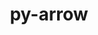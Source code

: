 ---
title: "py-arrow"
layout: cache
categories: [package, develop]
meta: {"versions": ["1.2.3"], "compilers": ["gcc@=11.1.0", "gcc@=11.4.0", "gcc@=9.4.0"], "oss": ["ubuntu20.04"], "platforms": ["linux"], "targets": ["neoverse_v1", "ppc64le", "x86_64_v3"], "stacks": ["data-vis-sdk", "e4s", "e4s-neoverse_v1", "e4s-power", "root"], "num_specs": 43, "num_specs_by_stack": {"root": 43, "e4s-neoverse_v1": 4, "e4s-power": 4, "data-vis-sdk": 17, "e4s": 18}}
spec_details: [{"hash": "trwasdx6rmcqoadwx7l4jrxbmhkxe6ns", "compiler": "gcc@=11.4.0", "versions": ["1.2.3"], "os": "ubuntu20.04", "platform": "linux", "target": "neoverse_v1", "variants": ["build_system=python_pip"], "stacks": ["root", "e4s-neoverse_v1"], "size": "-", "tarball": "https://binaries.spack.io/develop/build_cache/linux-ubuntu20.04-neoverse_v1/gcc-11.4.0/py-arrow-1.2.3/linux-ubuntu20.04-neoverse_v1-gcc-11.4.0-py-arrow-1.2.3-trwasdx6rmcqoadwx7l4jrxbmhkxe6ns.spack"}, {"hash": "q6lzpjjbrypt42ybdsnmpzthag723mn3", "compiler": "gcc@=11.4.0", "versions": ["1.2.3"], "os": "ubuntu20.04", "platform": "linux", "target": "neoverse_v1", "variants": ["build_system=python_pip"], "stacks": ["root", "e4s-neoverse_v1"], "size": "-", "tarball": "https://binaries.spack.io/develop/build_cache/linux-ubuntu20.04-neoverse_v1/gcc-11.4.0/py-arrow-1.2.3/linux-ubuntu20.04-neoverse_v1-gcc-11.4.0-py-arrow-1.2.3-q6lzpjjbrypt42ybdsnmpzthag723mn3.spack"}, {"hash": "d6iystvqgefux675slv4qa2f3q6uff73", "compiler": "gcc@=11.4.0", "versions": ["1.2.3"], "os": "ubuntu20.04", "platform": "linux", "target": "neoverse_v1", "variants": ["build_system=python_pip"], "stacks": ["root", "e4s-neoverse_v1"], "size": "-", "tarball": "https://binaries.spack.io/develop/build_cache/linux-ubuntu20.04-neoverse_v1/gcc-11.4.0/py-arrow-1.2.3/linux-ubuntu20.04-neoverse_v1-gcc-11.4.0-py-arrow-1.2.3-d6iystvqgefux675slv4qa2f3q6uff73.spack"}, {"hash": "73boohmwwer77hrsdeifznpteo74qumk", "compiler": "gcc@=11.4.0", "versions": ["1.2.3"], "os": "ubuntu20.04", "platform": "linux", "target": "neoverse_v1", "variants": ["build_system=python_pip"], "stacks": ["root", "e4s-neoverse_v1"], "size": "-", "tarball": "https://binaries.spack.io/develop/build_cache/linux-ubuntu20.04-neoverse_v1/gcc-11.4.0/py-arrow-1.2.3/linux-ubuntu20.04-neoverse_v1-gcc-11.4.0-py-arrow-1.2.3-73boohmwwer77hrsdeifznpteo74qumk.spack"}, {"hash": "u7my4hhuyvwwcjxyug7yw6f3ichjdqm3", "compiler": "gcc@=9.4.0", "versions": ["1.2.3"], "os": "ubuntu20.04", "platform": "linux", "target": "ppc64le", "variants": ["build_system=python_pip"], "stacks": ["e4s-power", "root"], "size": "-", "tarball": "https://binaries.spack.io/develop/build_cache/linux-ubuntu20.04-ppc64le/gcc-9.4.0/py-arrow-1.2.3/linux-ubuntu20.04-ppc64le-gcc-9.4.0-py-arrow-1.2.3-u7my4hhuyvwwcjxyug7yw6f3ichjdqm3.spack"}, {"hash": "ujzk7asb7j5g6wbrwigeufgjojstcyy6", "compiler": "gcc@=9.4.0", "versions": ["1.2.3"], "os": "ubuntu20.04", "platform": "linux", "target": "ppc64le", "variants": ["build_system=python_pip"], "stacks": ["e4s-power", "root"], "size": "-", "tarball": "https://binaries.spack.io/develop/build_cache/linux-ubuntu20.04-ppc64le/gcc-9.4.0/py-arrow-1.2.3/linux-ubuntu20.04-ppc64le-gcc-9.4.0-py-arrow-1.2.3-ujzk7asb7j5g6wbrwigeufgjojstcyy6.spack"}, {"hash": "gxpvrf7kyggb7jtnwkpcherkzpucxaue", "compiler": "gcc@=9.4.0", "versions": ["1.2.3"], "os": "ubuntu20.04", "platform": "linux", "target": "ppc64le", "variants": ["build_system=python_pip"], "stacks": ["e4s-power", "root"], "size": "-", "tarball": "https://binaries.spack.io/develop/build_cache/linux-ubuntu20.04-ppc64le/gcc-9.4.0/py-arrow-1.2.3/linux-ubuntu20.04-ppc64le-gcc-9.4.0-py-arrow-1.2.3-gxpvrf7kyggb7jtnwkpcherkzpucxaue.spack"}, {"hash": "5ucjolzcjtirltsbap54vp66d7zg2dr3", "compiler": "gcc@=9.4.0", "versions": ["1.2.3"], "os": "ubuntu20.04", "platform": "linux", "target": "ppc64le", "variants": ["build_system=python_pip"], "stacks": ["e4s-power", "root"], "size": "-", "tarball": "https://binaries.spack.io/develop/build_cache/linux-ubuntu20.04-ppc64le/gcc-9.4.0/py-arrow-1.2.3/linux-ubuntu20.04-ppc64le-gcc-9.4.0-py-arrow-1.2.3-5ucjolzcjtirltsbap54vp66d7zg2dr3.spack"}, {"hash": "uaskv3tffp7sb64htqknalszsd2yjqfb", "compiler": "gcc@=11.1.0", "versions": ["1.2.3"], "os": "ubuntu20.04", "platform": "linux", "target": "x86_64_v3", "variants": ["build_system=python_pip"], "stacks": ["data-vis-sdk", "root"], "size": "-", "tarball": "https://binaries.spack.io/develop/build_cache/linux-ubuntu20.04-x86_64_v3/gcc-11.1.0/py-arrow-1.2.3/linux-ubuntu20.04-x86_64_v3-gcc-11.1.0-py-arrow-1.2.3-uaskv3tffp7sb64htqknalszsd2yjqfb.spack"}, {"hash": "oyeyqo5v6fdijconfgebcec5rjwrhfgr", "compiler": "gcc@=11.1.0", "versions": ["1.2.3"], "os": "ubuntu20.04", "platform": "linux", "target": "x86_64_v3", "variants": ["build_system=python_pip"], "stacks": ["data-vis-sdk", "root"], "size": "-", "tarball": "https://binaries.spack.io/develop/build_cache/linux-ubuntu20.04-x86_64_v3/gcc-11.1.0/py-arrow-1.2.3/linux-ubuntu20.04-x86_64_v3-gcc-11.1.0-py-arrow-1.2.3-oyeyqo5v6fdijconfgebcec5rjwrhfgr.spack"}, {"hash": "damoo7j3jx4l3zdoeiaiejxiaqss7to6", "compiler": "gcc@=11.1.0", "versions": ["1.2.3"], "os": "ubuntu20.04", "platform": "linux", "target": "x86_64_v3", "variants": ["build_system=python_pip"], "stacks": ["data-vis-sdk", "root"], "size": "-", "tarball": "https://binaries.spack.io/develop/build_cache/linux-ubuntu20.04-x86_64_v3/gcc-11.1.0/py-arrow-1.2.3/linux-ubuntu20.04-x86_64_v3-gcc-11.1.0-py-arrow-1.2.3-damoo7j3jx4l3zdoeiaiejxiaqss7to6.spack"}, {"hash": "c4wzd2kykehcgseihk3rxxmuednbom4o", "compiler": "gcc@=11.1.0", "versions": ["1.2.3"], "os": "ubuntu20.04", "platform": "linux", "target": "x86_64_v3", "variants": ["build_system=python_pip"], "stacks": ["data-vis-sdk", "root"], "size": "-", "tarball": "https://binaries.spack.io/develop/build_cache/linux-ubuntu20.04-x86_64_v3/gcc-11.1.0/py-arrow-1.2.3/linux-ubuntu20.04-x86_64_v3-gcc-11.1.0-py-arrow-1.2.3-c4wzd2kykehcgseihk3rxxmuednbom4o.spack"}, {"hash": "nwhtj2ttkj5ff5un5twqe3xtohxonmpt", "compiler": "gcc@=11.1.0", "versions": ["1.2.3"], "os": "ubuntu20.04", "platform": "linux", "target": "x86_64_v3", "variants": ["build_system=python_pip"], "stacks": ["data-vis-sdk", "root"], "size": "-", "tarball": "https://binaries.spack.io/develop/build_cache/linux-ubuntu20.04-x86_64_v3/gcc-11.1.0/py-arrow-1.2.3/linux-ubuntu20.04-x86_64_v3-gcc-11.1.0-py-arrow-1.2.3-nwhtj2ttkj5ff5un5twqe3xtohxonmpt.spack"}, {"hash": "kqnilcueq2rsbpu6issgpnlxadpbaotu", "compiler": "gcc@=11.1.0", "versions": ["1.2.3"], "os": "ubuntu20.04", "platform": "linux", "target": "x86_64_v3", "variants": ["build_system=python_pip"], "stacks": ["data-vis-sdk", "root"], "size": "-", "tarball": "https://binaries.spack.io/develop/build_cache/linux-ubuntu20.04-x86_64_v3/gcc-11.1.0/py-arrow-1.2.3/linux-ubuntu20.04-x86_64_v3-gcc-11.1.0-py-arrow-1.2.3-kqnilcueq2rsbpu6issgpnlxadpbaotu.spack"}, {"hash": "u6fbs4p7bndm3c4dsghtn7vh6xzonixk", "compiler": "gcc@=11.1.0", "versions": ["1.2.3"], "os": "ubuntu20.04", "platform": "linux", "target": "x86_64_v3", "variants": ["build_system=python_pip"], "stacks": ["data-vis-sdk", "root"], "size": "-", "tarball": "https://binaries.spack.io/develop/build_cache/linux-ubuntu20.04-x86_64_v3/gcc-11.1.0/py-arrow-1.2.3/linux-ubuntu20.04-x86_64_v3-gcc-11.1.0-py-arrow-1.2.3-u6fbs4p7bndm3c4dsghtn7vh6xzonixk.spack"}, {"hash": "u33lybbsnxz4a4n4wfod6qunncglhzwv", "compiler": "gcc@=11.1.0", "versions": ["1.2.3"], "os": "ubuntu20.04", "platform": "linux", "target": "x86_64_v3", "variants": ["build_system=python_pip"], "stacks": ["data-vis-sdk", "root"], "size": "-", "tarball": "https://binaries.spack.io/develop/build_cache/linux-ubuntu20.04-x86_64_v3/gcc-11.1.0/py-arrow-1.2.3/linux-ubuntu20.04-x86_64_v3-gcc-11.1.0-py-arrow-1.2.3-u33lybbsnxz4a4n4wfod6qunncglhzwv.spack"}, {"hash": "oqrswyosfus2ocuas7nnzapjumzld32c", "compiler": "gcc@=11.1.0", "versions": ["1.2.3"], "os": "ubuntu20.04", "platform": "linux", "target": "x86_64_v3", "variants": ["build_system=python_pip"], "stacks": ["data-vis-sdk", "root"], "size": "-", "tarball": "https://binaries.spack.io/develop/build_cache/linux-ubuntu20.04-x86_64_v3/gcc-11.1.0/py-arrow-1.2.3/linux-ubuntu20.04-x86_64_v3-gcc-11.1.0-py-arrow-1.2.3-oqrswyosfus2ocuas7nnzapjumzld32c.spack"}, {"hash": "k45ztvypm5vmc2lbaghejutozvvhljp5", "compiler": "gcc@=11.1.0", "versions": ["1.2.3"], "os": "ubuntu20.04", "platform": "linux", "target": "x86_64_v3", "variants": ["build_system=python_pip"], "stacks": ["data-vis-sdk", "root"], "size": "-", "tarball": "https://binaries.spack.io/develop/build_cache/linux-ubuntu20.04-x86_64_v3/gcc-11.1.0/py-arrow-1.2.3/linux-ubuntu20.04-x86_64_v3-gcc-11.1.0-py-arrow-1.2.3-k45ztvypm5vmc2lbaghejutozvvhljp5.spack"}, {"hash": "v6zigsfa6hw2eycjewqgfjdbadltk7z4", "compiler": "gcc@=11.1.0", "versions": ["1.2.3"], "os": "ubuntu20.04", "platform": "linux", "target": "x86_64_v3", "variants": ["build_system=python_pip"], "stacks": ["data-vis-sdk", "root"], "size": "-", "tarball": "https://binaries.spack.io/develop/build_cache/linux-ubuntu20.04-x86_64_v3/gcc-11.1.0/py-arrow-1.2.3/linux-ubuntu20.04-x86_64_v3-gcc-11.1.0-py-arrow-1.2.3-v6zigsfa6hw2eycjewqgfjdbadltk7z4.spack"}, {"hash": "mnegfmjqvdj4kaoibsjmvpwvrsmrz7c2", "compiler": "gcc@=11.1.0", "versions": ["1.2.3"], "os": "ubuntu20.04", "platform": "linux", "target": "x86_64_v3", "variants": ["build_system=python_pip"], "stacks": ["data-vis-sdk", "root"], "size": "-", "tarball": "https://binaries.spack.io/develop/build_cache/linux-ubuntu20.04-x86_64_v3/gcc-11.1.0/py-arrow-1.2.3/linux-ubuntu20.04-x86_64_v3-gcc-11.1.0-py-arrow-1.2.3-mnegfmjqvdj4kaoibsjmvpwvrsmrz7c2.spack"}, {"hash": "nvykptyf3uzjl3wt5ug7qziw3adxnwgs", "compiler": "gcc@=11.1.0", "versions": ["1.2.3"], "os": "ubuntu20.04", "platform": "linux", "target": "x86_64_v3", "variants": ["build_system=python_pip"], "stacks": ["data-vis-sdk", "root"], "size": "-", "tarball": "https://binaries.spack.io/develop/build_cache/linux-ubuntu20.04-x86_64_v3/gcc-11.1.0/py-arrow-1.2.3/linux-ubuntu20.04-x86_64_v3-gcc-11.1.0-py-arrow-1.2.3-nvykptyf3uzjl3wt5ug7qziw3adxnwgs.spack"}, {"hash": "fpb3vo4i6wl2ndatrkwmbgw3o6fa5vps", "compiler": "gcc@=11.1.0", "versions": ["1.2.3"], "os": "ubuntu20.04", "platform": "linux", "target": "x86_64_v3", "variants": ["build_system=python_pip"], "stacks": ["data-vis-sdk", "root"], "size": "-", "tarball": "https://binaries.spack.io/develop/build_cache/linux-ubuntu20.04-x86_64_v3/gcc-11.1.0/py-arrow-1.2.3/linux-ubuntu20.04-x86_64_v3-gcc-11.1.0-py-arrow-1.2.3-fpb3vo4i6wl2ndatrkwmbgw3o6fa5vps.spack"}, {"hash": "hzsoxcpeqqg2ywcjjjqcet6ufwglpcgp", "compiler": "gcc@=11.1.0", "versions": ["1.2.3"], "os": "ubuntu20.04", "platform": "linux", "target": "x86_64_v3", "variants": ["build_system=python_pip"], "stacks": ["data-vis-sdk", "root"], "size": "-", "tarball": "https://binaries.spack.io/develop/build_cache/linux-ubuntu20.04-x86_64_v3/gcc-11.1.0/py-arrow-1.2.3/linux-ubuntu20.04-x86_64_v3-gcc-11.1.0-py-arrow-1.2.3-hzsoxcpeqqg2ywcjjjqcet6ufwglpcgp.spack"}, {"hash": "bbufm4vzeswnmdwp4dqtpcj7aemjjzrh", "compiler": "gcc@=11.1.0", "versions": ["1.2.3"], "os": "ubuntu20.04", "platform": "linux", "target": "x86_64_v3", "variants": ["build_system=python_pip"], "stacks": ["data-vis-sdk", "root"], "size": "-", "tarball": "https://binaries.spack.io/develop/build_cache/linux-ubuntu20.04-x86_64_v3/gcc-11.1.0/py-arrow-1.2.3/linux-ubuntu20.04-x86_64_v3-gcc-11.1.0-py-arrow-1.2.3-bbufm4vzeswnmdwp4dqtpcj7aemjjzrh.spack"}, {"hash": "w4vpcjson4lltrwei3tnh6tybfrhfp7w", "compiler": "gcc@=11.1.0", "versions": ["1.2.3"], "os": "ubuntu20.04", "platform": "linux", "target": "x86_64_v3", "variants": ["build_system=python_pip"], "stacks": ["data-vis-sdk", "root"], "size": "-", "tarball": "https://binaries.spack.io/develop/build_cache/linux-ubuntu20.04-x86_64_v3/gcc-11.1.0/py-arrow-1.2.3/linux-ubuntu20.04-x86_64_v3-gcc-11.1.0-py-arrow-1.2.3-w4vpcjson4lltrwei3tnh6tybfrhfp7w.spack"}, {"hash": "tvfrxezrpclmop3nulkww4fdgn5dwofo", "compiler": "gcc@=11.4.0", "versions": ["1.2.3"], "os": "ubuntu20.04", "platform": "linux", "target": "x86_64_v3", "variants": ["build_system=python_pip"], "stacks": ["root", "e4s"], "size": "-", "tarball": "https://binaries.spack.io/develop/build_cache/linux-ubuntu20.04-x86_64_v3/gcc-11.4.0/py-arrow-1.2.3/linux-ubuntu20.04-x86_64_v3-gcc-11.4.0-py-arrow-1.2.3-tvfrxezrpclmop3nulkww4fdgn5dwofo.spack"}, {"hash": "cpifdrxapqxrsoa2hetuoqe4mnbtb5gt", "compiler": "gcc@=11.4.0", "versions": ["1.2.3"], "os": "ubuntu20.04", "platform": "linux", "target": "x86_64_v3", "variants": ["build_system=python_pip"], "stacks": ["root", "e4s"], "size": "-", "tarball": "https://binaries.spack.io/develop/build_cache/linux-ubuntu20.04-x86_64_v3/gcc-11.4.0/py-arrow-1.2.3/linux-ubuntu20.04-x86_64_v3-gcc-11.4.0-py-arrow-1.2.3-cpifdrxapqxrsoa2hetuoqe4mnbtb5gt.spack"}, {"hash": "7r55fd33x3tm3vt3s7g42fgllbuyj2zt", "compiler": "gcc@=11.4.0", "versions": ["1.2.3"], "os": "ubuntu20.04", "platform": "linux", "target": "x86_64_v3", "variants": ["build_system=python_pip"], "stacks": ["root", "e4s"], "size": "-", "tarball": "https://binaries.spack.io/develop/build_cache/linux-ubuntu20.04-x86_64_v3/gcc-11.4.0/py-arrow-1.2.3/linux-ubuntu20.04-x86_64_v3-gcc-11.4.0-py-arrow-1.2.3-7r55fd33x3tm3vt3s7g42fgllbuyj2zt.spack"}, {"hash": "nx2vbb6a3fuskag33mikjyx2y2r52wzu", "compiler": "gcc@=11.4.0", "versions": ["1.2.3"], "os": "ubuntu20.04", "platform": "linux", "target": "x86_64_v3", "variants": ["build_system=python_pip"], "stacks": ["root", "e4s"], "size": "-", "tarball": "https://binaries.spack.io/develop/build_cache/linux-ubuntu20.04-x86_64_v3/gcc-11.4.0/py-arrow-1.2.3/linux-ubuntu20.04-x86_64_v3-gcc-11.4.0-py-arrow-1.2.3-nx2vbb6a3fuskag33mikjyx2y2r52wzu.spack"}, {"hash": "7y6eaveqw6lwpg5el5hnfdb3bgefiwen", "compiler": "gcc@=11.4.0", "versions": ["1.2.3"], "os": "ubuntu20.04", "platform": "linux", "target": "x86_64_v3", "variants": ["build_system=python_pip"], "stacks": ["root", "e4s"], "size": "-", "tarball": "https://binaries.spack.io/develop/build_cache/linux-ubuntu20.04-x86_64_v3/gcc-11.4.0/py-arrow-1.2.3/linux-ubuntu20.04-x86_64_v3-gcc-11.4.0-py-arrow-1.2.3-7y6eaveqw6lwpg5el5hnfdb3bgefiwen.spack"}, {"hash": "b5nbcs6jjuhyz52civoyjmmzuw2uzkgv", "compiler": "gcc@=11.4.0", "versions": ["1.2.3"], "os": "ubuntu20.04", "platform": "linux", "target": "x86_64_v3", "variants": ["build_system=python_pip"], "stacks": ["root", "e4s"], "size": "-", "tarball": "https://binaries.spack.io/develop/build_cache/linux-ubuntu20.04-x86_64_v3/gcc-11.4.0/py-arrow-1.2.3/linux-ubuntu20.04-x86_64_v3-gcc-11.4.0-py-arrow-1.2.3-b5nbcs6jjuhyz52civoyjmmzuw2uzkgv.spack"}, {"hash": "mctjw36djtraxidz42odvul6tc6a6wx7", "compiler": "gcc@=11.4.0", "versions": ["1.2.3"], "os": "ubuntu20.04", "platform": "linux", "target": "x86_64_v3", "variants": ["build_system=python_pip"], "stacks": ["root", "e4s"], "size": "-", "tarball": "https://binaries.spack.io/develop/build_cache/linux-ubuntu20.04-x86_64_v3/gcc-11.4.0/py-arrow-1.2.3/linux-ubuntu20.04-x86_64_v3-gcc-11.4.0-py-arrow-1.2.3-mctjw36djtraxidz42odvul6tc6a6wx7.spack"}, {"hash": "upsqnl5gkrdvramkg2xrnttqltdhyem7", "compiler": "gcc@=11.4.0", "versions": ["1.2.3"], "os": "ubuntu20.04", "platform": "linux", "target": "x86_64_v3", "variants": ["build_system=python_pip"], "stacks": ["root", "e4s"], "size": "-", "tarball": "https://binaries.spack.io/develop/build_cache/linux-ubuntu20.04-x86_64_v3/gcc-11.4.0/py-arrow-1.2.3/linux-ubuntu20.04-x86_64_v3-gcc-11.4.0-py-arrow-1.2.3-upsqnl5gkrdvramkg2xrnttqltdhyem7.spack"}, {"hash": "otak7tg7avdbmpfgnmbpoxnu6bfb36yz", "compiler": "gcc@=11.4.0", "versions": ["1.2.3"], "os": "ubuntu20.04", "platform": "linux", "target": "x86_64_v3", "variants": ["build_system=python_pip"], "stacks": ["root", "e4s"], "size": "-", "tarball": "https://binaries.spack.io/develop/build_cache/linux-ubuntu20.04-x86_64_v3/gcc-11.4.0/py-arrow-1.2.3/linux-ubuntu20.04-x86_64_v3-gcc-11.4.0-py-arrow-1.2.3-otak7tg7avdbmpfgnmbpoxnu6bfb36yz.spack"}, {"hash": "ogyeee2q2jehmtvvahjg4lgffo5fzwjz", "compiler": "gcc@=11.4.0", "versions": ["1.2.3"], "os": "ubuntu20.04", "platform": "linux", "target": "x86_64_v3", "variants": ["build_system=python_pip"], "stacks": ["root", "e4s"], "size": "-", "tarball": "https://binaries.spack.io/develop/build_cache/linux-ubuntu20.04-x86_64_v3/gcc-11.4.0/py-arrow-1.2.3/linux-ubuntu20.04-x86_64_v3-gcc-11.4.0-py-arrow-1.2.3-ogyeee2q2jehmtvvahjg4lgffo5fzwjz.spack"}, {"hash": "dmxochf6nljowecsubfjheijafqx5mns", "compiler": "gcc@=11.4.0", "versions": ["1.2.3"], "os": "ubuntu20.04", "platform": "linux", "target": "x86_64_v3", "variants": ["build_system=python_pip"], "stacks": ["root", "e4s"], "size": "-", "tarball": "https://binaries.spack.io/develop/build_cache/linux-ubuntu20.04-x86_64_v3/gcc-11.4.0/py-arrow-1.2.3/linux-ubuntu20.04-x86_64_v3-gcc-11.4.0-py-arrow-1.2.3-dmxochf6nljowecsubfjheijafqx5mns.spack"}, {"hash": "wu6juq2w3dvpbusctpwjc7lj7omayywa", "compiler": "gcc@=11.4.0", "versions": ["1.2.3"], "os": "ubuntu20.04", "platform": "linux", "target": "x86_64_v3", "variants": ["build_system=python_pip"], "stacks": ["root", "e4s"], "size": "-", "tarball": "https://binaries.spack.io/develop/build_cache/linux-ubuntu20.04-x86_64_v3/gcc-11.4.0/py-arrow-1.2.3/linux-ubuntu20.04-x86_64_v3-gcc-11.4.0-py-arrow-1.2.3-wu6juq2w3dvpbusctpwjc7lj7omayywa.spack"}, {"hash": "geyuypyqyvp3eylp4bdwxqftizty3hp7", "compiler": "gcc@=11.4.0", "versions": ["1.2.3"], "os": "ubuntu20.04", "platform": "linux", "target": "x86_64_v3", "variants": ["build_system=python_pip"], "stacks": ["root", "e4s"], "size": "-", "tarball": "https://binaries.spack.io/develop/build_cache/linux-ubuntu20.04-x86_64_v3/gcc-11.4.0/py-arrow-1.2.3/linux-ubuntu20.04-x86_64_v3-gcc-11.4.0-py-arrow-1.2.3-geyuypyqyvp3eylp4bdwxqftizty3hp7.spack"}, {"hash": "vs6njrtjnkwdmkntfpjfjebxuncmnrx4", "compiler": "gcc@=11.4.0", "versions": ["1.2.3"], "os": "ubuntu20.04", "platform": "linux", "target": "x86_64_v3", "variants": ["build_system=python_pip"], "stacks": ["root", "e4s"], "size": "-", "tarball": "https://binaries.spack.io/develop/build_cache/linux-ubuntu20.04-x86_64_v3/gcc-11.4.0/py-arrow-1.2.3/linux-ubuntu20.04-x86_64_v3-gcc-11.4.0-py-arrow-1.2.3-vs6njrtjnkwdmkntfpjfjebxuncmnrx4.spack"}, {"hash": "z2dn6p5fxmuarozluato33qekqtpbydm", "compiler": "gcc@=11.4.0", "versions": ["1.2.3"], "os": "ubuntu20.04", "platform": "linux", "target": "x86_64_v3", "variants": ["build_system=python_pip"], "stacks": ["root", "e4s"], "size": "-", "tarball": "https://binaries.spack.io/develop/build_cache/linux-ubuntu20.04-x86_64_v3/gcc-11.4.0/py-arrow-1.2.3/linux-ubuntu20.04-x86_64_v3-gcc-11.4.0-py-arrow-1.2.3-z2dn6p5fxmuarozluato33qekqtpbydm.spack"}, {"hash": "utb2wykbvqepxbdirv4fydo5d2uadcve", "compiler": "gcc@=11.4.0", "versions": ["1.2.3"], "os": "ubuntu20.04", "platform": "linux", "target": "x86_64_v3", "variants": ["build_system=python_pip"], "stacks": ["root", "e4s"], "size": "-", "tarball": "https://binaries.spack.io/develop/build_cache/linux-ubuntu20.04-x86_64_v3/gcc-11.4.0/py-arrow-1.2.3/linux-ubuntu20.04-x86_64_v3-gcc-11.4.0-py-arrow-1.2.3-utb2wykbvqepxbdirv4fydo5d2uadcve.spack"}, {"hash": "wpuxkhoddbsw53zcsqvm5ntc32rmymyn", "compiler": "gcc@=11.4.0", "versions": ["1.2.3"], "os": "ubuntu20.04", "platform": "linux", "target": "x86_64_v3", "variants": ["build_system=python_pip"], "stacks": ["root", "e4s"], "size": "-", "tarball": "https://binaries.spack.io/develop/build_cache/linux-ubuntu20.04-x86_64_v3/gcc-11.4.0/py-arrow-1.2.3/linux-ubuntu20.04-x86_64_v3-gcc-11.4.0-py-arrow-1.2.3-wpuxkhoddbsw53zcsqvm5ntc32rmymyn.spack"}, {"hash": "ytwlw7myxcpovv6w3vs4fmwghr3nlg4e", "compiler": "gcc@=11.4.0", "versions": ["1.2.3"], "os": "ubuntu20.04", "platform": "linux", "target": "x86_64_v3", "variants": ["build_system=python_pip"], "stacks": ["root", "e4s"], "size": "-", "tarball": "https://binaries.spack.io/develop/build_cache/linux-ubuntu20.04-x86_64_v3/gcc-11.4.0/py-arrow-1.2.3/linux-ubuntu20.04-x86_64_v3-gcc-11.4.0-py-arrow-1.2.3-ytwlw7myxcpovv6w3vs4fmwghr3nlg4e.spack"}]
---